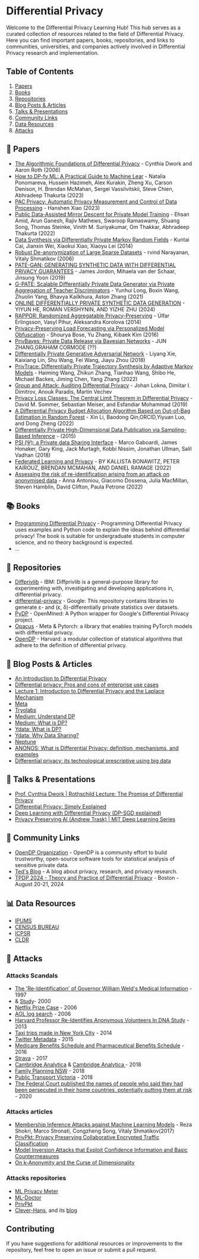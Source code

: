 # Differential Privacy 

Welcome to the Differential Privacy Learning Hub! This hub serves as a curated collection of resources related to the field of Differential Privacy. Here you can find important papers, books, repositories, and links to communities, universities, and companies actively involved in Differential Privacy research and implementation.


## Table of Contents

1. [Papers](#bookmark_tabs-papers)
2. [Books](#books-books)
3. [Repositories](#file_folder-repositories)
4. [Blog Posts & Articles](#page_facing_up-blog-posts--articles)
5. [Talks & Presentations](#speech_balloon-talks--presentations)
6. [Community Links](#link-community-links)
7. [Data Resources](#bar_chart-data-resources)
8. [Attacks](#dart-attacks)

## :bookmark_tabs: Papers

- [The Algorithmic Foundations of Differential Privacy](https://www.cis.upenn.edu/~aaroth/Papers/privacybook.pdf) - Cynthia Dwork and Aaron Roth (2006)
- [How to DP-fy ML: A Practical Guide to Machine Lear](https://arxiv.org/abs/2303.00654) - Natalia Ponomareva, Hussein Hazimeh, Alex Kurakin, Zheng Xu, Carson Denison, H. Brendan McMahan, Sergei Vassilvitskii, Steve Chien, Abhradeep Thakurta (2023)
- [PAC Privacy: Automatic Privacy Measurement and Control of Data Processing](https://arxiv.org/abs/2210.03458) - Hanshen Xiao (2023)
- [Public Data-Assisted Mirror Descent for Private Model Training](https://arxiv.org/abs/2112.00193) - Ehsan Amid, Arun Ganesh, Rajiv Mathews, Swaroop Ramaswamy, Shuang Song, Thomas Steinke, Vinith M. Suriyakumar, Om Thakkar, Abhradeep Thakurta (2022)
- [Data Synthesis via Differentially Private Markov Random Fields](https://www.vldb.org/pvldb/vol14/p2190-cai.pdf) - Kuntai Cai, Jianxin Wei, Xiaokui Xiao, Xiaoyu Lei (2014)
- [Robust De-anonymization of Large Sparse Datasets](https://arxiv.org/pdf/cs/0610105.pdf) - rvind Narayanan, Vitaly Shmatikov (2006)
- [PATE-GAN: GENERATING SYNTHETIC DATA WITH DIFFERENTIAL PRIVACY GUARANTEES](https://openreview.net/pdf?id=S1zk9iRqF7) - James Jordon, Mihaela van der Schaar, Jinsung Yoon (2019)
- [G-PATE: Scalable Differentially Private Data Generator via Private Aggregation of Teacher Discriminators](https://arxiv.org/pdf/1906.09338.pdf) - Yunhui Long, Boxin Wang, Zhuolin Yang, Bhavya Kailkhura, Aston Zhang (2021)
- [ONLINE DIFFERENTIALLY PRIVATE SYNTHETIC DATA GENERATION](https://arxiv.org/pdf/2402.08012) - YIYUN HE, ROMAN VERSHYNIN, AND YIZHE ZHU (2024)
- [RAPPOR: Randomized Aggregatable Privacy-Preserving](https://arxiv.org/abs/1407.6981) - Úlfar Erlingsson, Vasyl Pihur, Aleksandra Korolova (2014)
- [Privacy-Preserving Load Forecasting via Personalized Model Obfuscation](https://arxiv.org/abs/2312.00036) - Shourya Bose, Yu Zhang, Kibaek Kim (2016)
- [PrivBayes: Private Data Release via Bayesian Networks](http://dimacs.rutgers.edu/~graham/pubs/papers/PrivBayes.pdf) - JUN ZHANG,GRAHAM CORMODE (??)
- [Differentially Private Generative Adversarial Network](https://arxiv.org/abs/1802.06739) - Liyang Xie, Kaixiang Lin, Shu Wang, Fei Wang, Jiayu Zhou (2018)
- [PrivTrace: Differentially Private Trajectory Synthesis by Adaptive Markov Models](https://arxiv.org/abs/2210.00581) - Haiming Wang, Zhikun Zhang, Tianhao Wang, Shibo He, Michael Backes, Jiming Chen, Yang Zhang (2022)
- [Group and Attack: Auditing Differential Privacy](https://files.sri.inf.ethz.ch/DeltaSiege/ccs23-groupattack.pdf) - Johan Lokna, Dimitar I. Dimitrov, Anouk Paradis, Martin Vechev
- [Privacy Loss Classes: The Central Limit Theorem in Differential Privacy](https://ethz.ch/content/dam/ethz/special-interest/infk/inst-infsec/system-security-group-dam/research/publications/pub2019/PrivacyLossClassesTheCentralLimitTheoremInDifferentialPrivacy.pdf) - David M. Sommer, Sebastian Meiser, and Esfandiar Mohammad (2019)
- [A Differential Privacy Budget Allocation Algorithm Based on Out-of-Bag Estimation in Random Forest](https://www.mdpi.com/2227-7390/10/22/4338) - Xin Li, Baodong Qin,ORCID,Yiyuan Luo, and Dong Zheng (2022)
- [Differentially Private High-Dimensional Data Publication via Sampling-Based Inference](https://www.comp.hkbu.edu.hk/~xujl/Papers/kdd15.pdf) - (2015)
- [PSI (Ψ): a Private data Sharing Interface](https://arxiv.org/pdf/1609.04340.pdf) - Marco Gaboardi, James Honaker, Gary King, Jack Murtagh, Kobbi Nissim, Jonathan Ullman, Salil Vadhan (2018)
- [Federated Learning and Privacy](https://dl.acm.org/doi/pdf/10.1145/3500240) - BY KALLISTA BONAWITZ, PETER KAIROUZ, BRENDAN MCMAHAN, AND DANIEL RAMAGE (2022)
- [Assessing the risk of re-identification arising from an attack on
anonymised data](https://arxiv.org/pdf/2203.16921.pdf) - Anna Antoniou, Giacomo Dossena, Julia MacMillan, Steven Hamblin, David Clifton, Paula Petrone (2022)

## :books: Books

- [Programming Differential Privacy](https://programming-dp.com) - Programming Differential Privacy uses examples and Python code to explain the ideas behind differential privacy! The book is suitable for undergraduate students in computer science, and no theory background is expected.
- ...

## :file_folder: Repositories

- [Diffprivlib](https://github.com/IBM/differential-privacy-library) - IBM: Diffprivlib is a general-purpose library for experimenting with, investigating and developing applications in, differential privacy.
- [differential-privacy](https://github.com/google/differential-privacy) - Google: This repository contains libraries to generate ε- and (ε, δ)-differentially private statistics over datasets. 
- [PyDP](https://github.com/OpenMined/PyDP) - OpenMined: A Python wrapper for Google's Differential Privacy project.
- [Opacus](https://github.com/pytorch/opacus) - Meta & Pytorch: a library that enables training PyTorch models with differential privacy.
- [OpenDP](https://github.com/opendp/opendp) - Harvard: a modular collection of statistical algorithms that adhere to the definition of differential privacy. 

## :page_facing_up: Blog Posts & Articles
- [An Introduction to Differential Privacy](https://laurenwatson.github.io/blogposts/2020-10-25-dp/#weaknesses-of-dp)
- [Differential privacy: Pros and cons of enterprise use cases](https://www.csoonline.com/article/570203/differential-privacy-pros-and-cons-of-enterprise-use-cases.html)
- [Lecture 1: Introduction to Differential Privacy and the Laplace Mechanism](https://www.cis.upenn.edu/~aaroth/chatgpt_lecture_notes.pdf)
- [Meta](https://privacytech.fb.com/differential-privacy/)
- [Tryolabs](https://tryolabs.com/blog/2020/06/11/personal-data-anonymization-key-concepts--how-it-affects-machine-learning-models)
- [Medium: Understand DP](https://towardsdatascience.com/understanding-differential-privacy-85ce191e198a)
- [Medium: What is DP?](https://medium.com/analytics-vidhya/what-is-differential-privacy-553f41a757fd)
- [Ydata: What is DP?](https://ydata.ai/resources/what-is-differential-privacy)
- [Ydata: Why Data Sharing?](https://ydata.ai/resources/why-synthetic-data-for-data-sharing)
- [Neptune](https://neptune.ai/blog/using-differential-privacy-to-build-secure-models-tools-methods-best-practices)
- [ANONOS: What is Differential Privacy: definition, mechanisms, and examples](https://www.statice.ai/post/what-is-differential-privacy-definition-mechanisms-examples)
- [Differential privacy: its technological prescriptive using big data](https://journalofbigdata.springeropen.com/articles/10.1186/s40537-018-0124-9)

## :speech_balloon: Talks & Presentations
- [Prof. Cynthia Dwork | Rothschild Lecture: The Promise of Differential Privacy](https://www.youtube.com/watch?v=3ohDYVd6suk)
- [Differential Privacy: Simply Explained](https://www.youtube.com/watch?v=gI0wk1CXlsQ)
- [Deep Learning with Differential Privacy (DP-SGD explained)](https://www.youtube.com/watch?v=oNSelFJnPaM)
- [Privacy Preserving AI (Andrew Trask) | MIT Deep Learning Series](https://www.youtube.com/watch?v=4zrU54VIK6k)

## :link: Community Links

- [OpenDP Organization](https://opendp.org) - OpenDP is a community effort to build trustworthy, open-source software tools for statistical analysis of sensitive private data.
- [Ted's Blog](https://desfontain.es/privacy/) - A blog about privacy, research, and privacy research.
- [TPDP 2024 - Theory and Practice of Differential Privacy](https://tpdp.journalprivacyconfidentiality.org/2024/) - Boston - August 20-21, 2024

## :bar_chart: Data Resources
- [IPUMS](https://www.ipums.org/projects/ipums-usa/d010.v6.0)
- [CENSUS BUREAU](https://data.census.gov/table/ACSST1Y2022.S0101)
- [ICPSR](https://www.icpsr.umich.edu/web/ICPSR/studies/9681#)
- [CLDR](https://datasetdirectory.disabilitystatistics.org/show/96)


## :dart: Attacks 
### Attacks Scandals
- [The 'Re-Identification' of Governor William Weld's Medical Information](https://www.researchgate.net/publication/255726672_The_%27Re-Identification%27_of_Governor_William_Weld%27s_Medical_Information_A_Critical_Re-Examination_of_Health_Data_Identification_Risks_and_Privacy_Protections_Then_and_Now) - 1997
- [](https://arstechnica.com/tech-policy/2009/09/your-secrets-live-online-in-databases-of-ruin/) & [Study](https://dataprivacylab.org/projects/identifiability/paper1.pdf)- 2000
- [Netflix Prize Case](https://www.cs.utexas.edu/~shmat/shmat_oak08netflix.pdf) - 2006
- [AOL log search](https://en.wikipedia.org/wiki/AOL_search_log_release) - 2006
- [Harvard Professor Re-Identifies Anonymous Volunteers In DNA Study](https://www.forbes.com/sites/adamtanner/2013/04/25/harvard-professor-re-identifies-anonymous-volunteers-in-dna-study/) - 2013
- [Taxi trips made in New York City](https://www.theguardian.com/technology/2014/jun/27/new-york-taxi-details-anonymised-data-researchers-warn) - 2014
- [Twitter Metadata](https://www.researchgate.net/publication/272381286_Inference_Attack_on_Browsing_History_of_Twitter_Users_Using_Public_Click_Analytics_and_Twitter_Metadata) - 2015
- [Medicare Benefits Schedule and Pharmaceutical Benefits Schedule](https://www.zdnet.com/article/medicare-and-pbs-dataset-pulled-after-re-identification-concerns/) - 2016
- [Strava](https://www.theguardian.com/world/2018/jan/28/fitness-tracking-app-gives-away-location-of-secret-us-army-bases) - 2017
- [Cambridge Analytica](https://dig.watch/trends/cambridge-analytica#:~:text=are%20explained%20below.-,How%20was%20the%20data%20obtained%3F,and%20those%20of%20their%20friends.) &  [Cambridge Analytica ](https://www.businessinsider.com/cambridge-analytica-whistleblower-christopher-wylie-facebook-data-2019-10?r=US&IR=T) - 2018
- [Family Planning NSW](https://www.itnews.com.au/news/family-planning-nsw-hit-by-ransomware-attack-490904) - 2018
- [Public Transport Victoria](https://ovic.vic.gov.au/mediarelease/information-commissioner-investigates-breach-of-myki-users-privacy/) - 2018
- [The Federal Court published the names of people who said they had been persecuted in their home countries, potentially putting them at risk](https://www.abc.net.au/news/2020-03-31/federal-court-in-protection-visa-data-breach-published-names/12102536) - 2020


### Attacks articles
- [Membership Inference Attacks against Machine Learning Models](https://arxiv.org/abs/1610.05820) - Reza Shokri, Marco Stronati, Congzheng Song, Vitaly Shmatikov(2017)
- [PrivPkt: Privacy Preserving Collaborative Encrypted Traffic Classification](https://www.researchgate.net/profile/Ezzeldin-Tahoun/publication/345974499_PrivPkt_Privacy_Preserving_Collaborative_Encrypted_Traffic_Classification/links/5fb378d592851cf24cd85891/PrivPkt-Privacy-Preserving-Collaborative-Encrypted-Traffic-Classification.pdf)
- [Model Inversion Attacks that Exploit Confidence Information and Basic Countermeasures](https://rist.tech.cornell.edu/papers/mi-ccs.pdf)
- [On k-Anonymity and the Curse of Dimensionality](https://www.vldb.org/archives/website/2005/program/paper/fri/p901-aggarwal.pdf)

### Attacks repositories
- [ML Privacy Meter](https://github.com/privacytrustlab/ml_privacy_meter)
- [ML-Doctor](https://github.com/liuyugeng/ML-Doctor)
- [PrivPkt](https://github.com/PrivPkt/PrivPkt)
- [Clever-Hans](https://github.com/cleverhans-lab/cleverhans), and its [blog](http://www.cleverhans.io)

## Contributing

If you have suggestions for additional resources or improvements to the repository, feel free to open an issue or submit a pull request.
